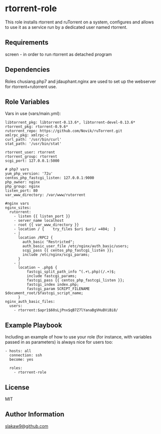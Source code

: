 rtorrent-role
=========

This role installs rtorrent and ruTorrent on a system, configures and allows to use it as a service run by a dedicated user named rtorrent.

Requirements
------------
screen - in order to run rtorrent as detached program

Dependencies
------------
Roles chusiang.php7 and jdauphant.nginx are used to set up the webserver for rtorrent+rutorrent use.

Role Variables
--------------
Vars in use (vars/main.yml):
    
	libtorrent_pkg: libtorrent-0.13.6*, libtorrent-devel-0.13.6*
	rtorrent_pkg: rtorrent-0.9.6*
	rutorrent_repo: https://github.com/Novik/ruTorrent.git
	xmlrpc_pkg: xmlrpc-c
	curl_path: '/usr/bin/curl'
	stat_path: '/usr/bin/stat'

	rtorrent_user: rtorrent
	rtorrent_group: rtorrent
	scgi_port: 127.0.0.1:5000

	# php7 vars
	yum_php_version: '72u'
	centos_php_fastcgi_listen: 127.0.0.1:9000
	php_owner: nginx
	php_group: nginx 
	listen_port: 80
	var_www_directory: /var/www/rutorrent

	#nginx vars
	nginx_sites:
	  rutorrent:
	    - listen {{ listen_port }}
	    - server_name localhost
	    - root {{ var_www_directory }}
	    - location / {    try_files $uri $uri/ =404;  }
	    - |
	      location /RPC2 {
	        auth_basic "Restricted";
	        auth_basic_user_file /etc/nginx/auth_basic/users;
	        scgi_pass {{ centos_php_fastcgi_listen }};
	        include /etc/nginx/scgi_params;
	      }  
	    - |
	      location ~ .php$ {
	          fastcgi_split_path_info ^(.+\.php)(/.+)$;
	          include fastcgi_params;
	          fastcgi_pass {{ centos_php_fastcgi_listen }};
	          fastcgi_index index.php;
	          fastcgi_param SCRIPT_FILENAME $document_root/$fastcgi_script_name;
	      }
	nginx_auth_basic_files:
	  users:
	    - rtorrent:$apr1$60sLjPnx$qB7Z7lYanaBgVHuBViBi8/

Example Playbook
----------------

Including an example of how to use your role (for instance, with variables passed in as parameters) is always nice for users too:

    - hosts: all
      connection: ssh
      become: yes
    
      roles:
        - rtorrent-role

License
-------

MIT

Author Information
------------------

slakaw9@github.com
